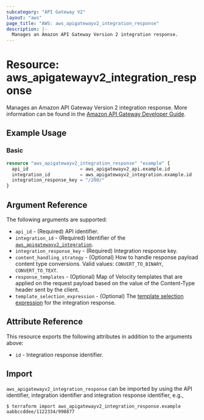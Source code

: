 ```yaml
---
subcategory: "API Gateway V2"
layout: "aws"
page_title: "AWS: aws_apigatewayv2_integration_response"
description: |-
  Manages an Amazon API Gateway Version 2 integration response.
---
```


# Resource: aws_apigatewayv2_integration_response

Manages an Amazon API Gateway Version 2 integration response.
More information can be found in the [Amazon API Gateway Developer Guide](https://docs.aws.amazon.com/apigateway/latest/developerguide/apigateway-websocket-api.html).

## Example Usage

### Basic

```terraform
resource "aws_apigatewayv2_integration_response" "example" {
  api_id                   = aws_apigatewayv2_api.example.id
  integration_id           = aws_apigatewayv2_integration.example.id
  integration_response_key = "/200/"
}
```

## Argument Reference

The following arguments are supported:

* `api_id` - (Required) API identifier.
* `integration_id` - (Required) Identifier of the [`aws_apigatewayv2_integration`](/docs/providers/aws/r/apigatewayv2_integration.html).
* `integration_response_key` - (Required) Integration response key.
* `content_handling_strategy` - (Optional) How to handle response payload content type conversions. Valid values: `CONVERT_TO_BINARY`, `CONVERT_TO_TEXT`.
* `response_templates` - (Optional) Map of Velocity templates that are applied on the request payload based on the value of the Content-Type header sent by the client.
* `template_selection_expression` - (Optional) The [template selection expression](https://docs.aws.amazon.com/apigateway/latest/developerguide/apigateway-websocket-api-selection-expressions.html#apigateway-websocket-api-template-selection-expressions) for the integration response.

## Attribute Reference

This resource exports the following attributes in addition to the arguments above:

* `id` - Integration response identifier.

## Import

`aws_apigatewayv2_integration_response` can be imported by using the API identifier, integration identifier and integration response identifier, e.g.,

```
$ terraform import aws_apigatewayv2_integration_response.example aabbccddee/1122334/998877
```
